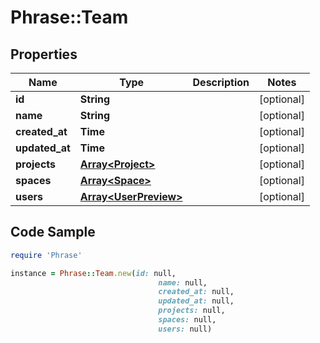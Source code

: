 # Phrase::Team

## Properties

Name | Type | Description | Notes
------------ | ------------- | ------------- | -------------
**id** | **String** |  | [optional] 
**name** | **String** |  | [optional] 
**created_at** | **Time** |  | [optional] 
**updated_at** | **Time** |  | [optional] 
**projects** | [**Array&lt;Project&gt;**](Project.md) |  | [optional] 
**spaces** | [**Array&lt;Space&gt;**](Space.md) |  | [optional] 
**users** | [**Array&lt;UserPreview&gt;**](UserPreview.md) |  | [optional] 

## Code Sample

```ruby
require 'Phrase'

instance = Phrase::Team.new(id: null,
                                 name: null,
                                 created_at: null,
                                 updated_at: null,
                                 projects: null,
                                 spaces: null,
                                 users: null)
```


